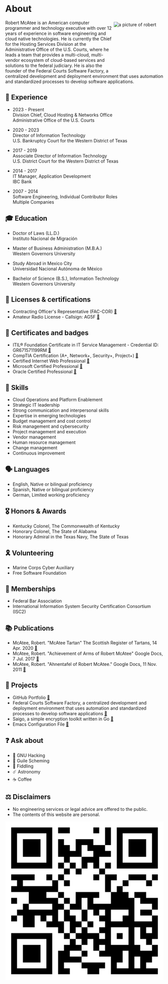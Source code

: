 # About
<img alt="a picture of robert" src="https://avatars.githubusercontent.com/u/5986785" width="153" height="153" align="right" style="padding:0.4rem" /> Robert McAtee is an American computer programmer and technology executive with over 12 years of experience in software engineering and cloud native technologies. He is currently the Chief for the Hosting Services Division at the Administrative Office of the U.S. Courts, where he leads a team that provides a multi-cloud, multi-vendor ecosystem of cloud-based services and solutions to the federal judiciary. He is also the founder of the Federal Courts Software Factory, a centralized development and deployment environment that uses automation and standardized processes to develop software applications.

## 💼 Experience
* 2023 - Present \
Division Chief, Cloud Hosting & Networks Office \
Administrative Office of the U.S. Courts

* 2020 - 2023 \
Director of Information Technology \
U.S. Bankruptcy Court for the Western District of Texas

* 2017 - 2019 \
Associate Director of Information Technology \
U.S. District Court for the Western District of Texas

* 2014 - 2017 \
IT Manager, Application Development \
IBC Bank

* 2007 - 2014 \
Software Engineering, Individual Contributor Roles \
Multiple Companies

## 🎓 Education
* Doctor of Laws (LL.D.) \
Instituto Nacional de Migración

* Master of Business Administration (M.B.A.) \
Western Governors University

* Study Abroad in Mexico City \
Universidad Nacional Autónoma de México

* Bachelor of Science (B.S.), Information Technology \
Western Governors University

## 🪪 Licenses & certifications
* Contracting Officer's Representative (FAC-COR) [🔗](https://www.fai.gov/certification/fac-cor)
* Amateur Radio License - Callsign: AG5F [🔗](https://wireless2.fcc.gov/UlsApp/UlsSearch/license.jsp?licKey=226950)

## 🎫 Certificates and badges
* ITIL® Foundation Certificate in IT Service Management - Credential ID: GR671571199RM [🔗](https://www.peoplecert.org/for-corporations/certificate-verification-service)
* CompTIA Certification (A+, Network+, Security+, Project+) [🔗](https://www.certmetrics.com/comptia/public/transcript.aspx?transcript=2BP2YYWCBMVQKT5K)
* Certified Internet Web Professional [🔗](https://cp.certmetrics.com/ciwcerts/en/public/transcript/cb5640a81705471a8223a746d1aef0d4)
* Microsoft Certified Professional [🔗](https://learn.microsoft.com/en-us/users/robertmcatee/transcript/d8yj2a02nko6nj0?source=docs)
* Oracle Certified Professional [🔗](https://catalog-education.oracle.com/pls/certview/sharebadge?id=D028F30096A2F27F72F5F9549E08D4FE37FC7002EB92C9DEAEB12132AFEB7B8C)

## 🔰 Skills
* Cloud Operations and Platform Enablement
* Strategic IT leadership
* Strong communication and interpersonal skills
* Expertise in emerging technologies
* Budget management and cost control
* Risk management and cybersecurity
* Project management and execution
* Vendor management
* Human resource management
* Change management
* Continuous improvement

## 🗣️ Languages
* English, Native or bilingual proficiency
* Spanish, Native or bilingual proficiency
* German, Limited working proficiency

## 🎖️ Honors & Awards
* Kentucky Colonel, The Commonwealth of Kentucky
* Honorary Colonel, The State of Alabama
* Honorary Admiral in the Texas Navy, The State of Texas

## 🎗️ Volunteering
* Marine Corps Cyber Auxiliary
* Free Software Foundation

## 📛 Memberships
* Federal Bar Association
* International Information System Security Certification Consortium (ISC2)

## 📚 Publications
* McAtee, Robert. "McAtee Tartan" The Scottish Register of Tartans, 14 Apr. 2020 [🔗](https://www.tartanregister.gov.uk/tartanDetails?ref=12817.)
* McAtee, Robert. "Achievement of Arms of Robert McAtee" Google Docs, 7 Jul. 2017 [🔗](https://docs.google.com/document/d/1SMOO2RYMsaUhcvirnEURA5wGhilk8LLbX0K8ys1hjkI)
* McAtee, Robert. "Ahnentafel of Robert McAtee." Google Docs, 11 Nov. 2011 [🔗](https://docs.google.com/document/d/1cfINq0EpfvZh7y5q0bEj2X7GOajwXPklmjRmErUOYhU)

## 🎯 Projects
* GitHub Portfolio [🔗](https://github.com/robertmcatee)
* Federal Courts Software Factory, a centralized development and deployment environment that uses automation and standardized processes to develop software applications [🔗](https://github.com/federal-courts-software-factory)
* Saigo, a simple encryption toolkit written in Go [🔗](https://github.com/robertmcatee/saigo)
* Emacs Configuration File [🔗](https://github.com/robertmcatee/.emacs.d/blob/master/init.el)

## ❓ Ask about
* 🐃 GNU Hacking
* 🧬 Guile Scheming
* 🎻 Fiddling
* ☄️ Astronomy
* ☕ Coffee

## ⚖️ Disclaimers
* No engineering services or legal advice are offered to the public.
* The contents of this website are personal.


![qr code for this site](qr-code.png)